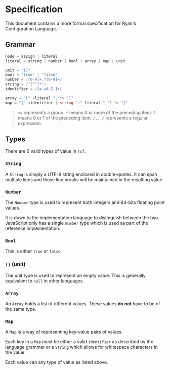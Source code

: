 # Specification

This document contains a more formal specification for Ryan's Configuration Language.

## Grammar

```ts
node = assign | literal
literal = string | number | bool | array | map | unit 

unit = "()"
bool = "true" | "false"
number = /[0-9]+.?[0-9]+/
string = /"[^"]*"/
identifier = /[a-zA-Z_]+/

array = "[" <literal ","*> "]"
map = "{" <identifier | string ":" literal ","? *> "}"
```

> `<>` represents a group.
> `*` means 0 or more of the preceding item.
> `?` means 0 or 1 of the preceding item.
> `/.../` represents a regular expression.

## Types

There are 6 valid types of value in `rcf`.

### `String`

A `String` is simply a UTF-8 string enclosed in double-quotes. It can span multiple lines and those line breaks will be maintained in the resulting value.

### `Number`

The `Number` type is used to represent both integers and 64-bits floating point values.

It is down to the implementation language to distinguish between the two. JavaScript only has a single `number` type which is used as part of the reference implementation.

### `Bool`

This is either `true` or `false`. 

### `()` (unit)

The unit type is used to represent an empty value. This is generally equivalent to `null` in other languages.

### `Array`

An `Array` holds a list of different values. These values **do not** have to be of the same type.

### `Map`

A `Map` is a way of representing key-value pairs of values.

Each key in a `Map` must be either a valid `identifier` as described by the language grammar or a `String` which allows for whitespace characters in the value.

Each value can any type of value as listed above.